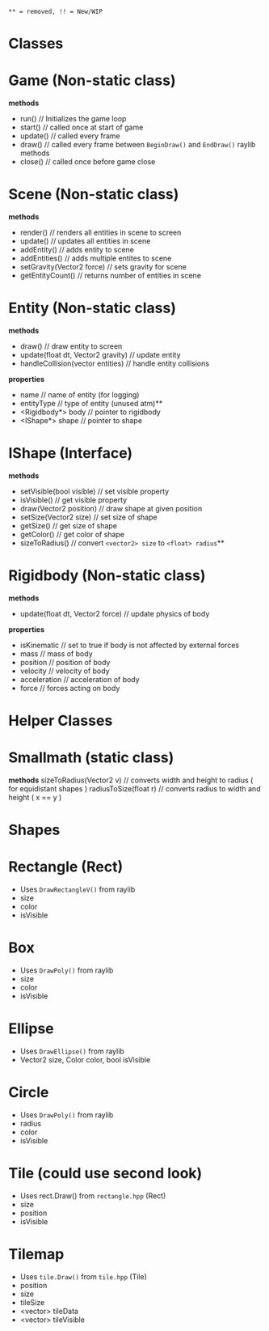 `** = removed, !! = New/WIP`

# __Classes__

  # Game (Non-static class)

  __methods__
  - <void> run()      // Initializes the game loop
  - <void> start()    // called once at start of game
  - <void> update()   // called every frame
  - <void> draw()     // called every frame between `BeginDraw()` and `EndDraw()` raylib methods
  - <void> close()    // called once before game close
  # Scene (Non-static class)

  __methods__
  - <void> render()                   // renders all entities in scene to screen
  - <void> update()                   // updates all entities in scene
  - <void> addEntity()                // adds entity to scene
  - <void> addEntities()              // adds multiple entites to scene
  - <void> setGravity(Vector2 force)  // sets gravity for scene
  - <int> getEntityCount()            // returns number of entities in scene
  # Entity (Non-static class)
  __methods__
  - <void> draw()                                   // draw entity to screen
  - <void> update(float dt, Vector2 gravity)        // update entity
  - <void> handleCollision(vector<Entity> entities) // handle entity collisions

  __properties__
  - <string> name             // name of entity (for logging)
  - <EntityType> entityType   // type of entity (unused atm)**
  - <Rigidbody*> body         // pointer to rigidbody
  - <IShape*> shape           // pointer to shape
  # IShape (Interface)
  
  __methods__
  - <void> setVisible(bool visible) // set visible property
  - <bool> isVisible()              // get visible property
  - <void> draw(Vector2 position)   // draw shape at given position
  - <void> setSize(Vector2 size)    // set size of shape
  - <Vector2> getSize()             // get size of shape
  - <Color> getColor()              // get color of shape
  - <float> sizeToRadius()          // convert `<vector2> size` to `<float> radius`**
  # Rigidbody (Non-static class)
  
  __methods__
  - <void> update(float dt, Vector2 force)  // update physics of body

  __properties__
  - <bool> isKinematic              // set to true if body is not affected by external forces
  - <float> mass                    // mass of body
  - <Vector2> position              // position of body
  - <Vector2> velocity              // velocity of body
  - <Vector2> acceleration          // acceleration of body
  - <Vector2> force                 // forces acting on body

# __Helper Classes__

  # Smallmath (static class)

  __methods__
  <float> sizeToRadius(Vector2 v) // converts width and height to radius ( for equidistant shapes )
  <Vector2> radiusToSize(float r) // converts radius to width and height ( x == y )

# __Shapes__

  # Rectangle (Rect)
  - Uses `DrawRectangleV()` from raylib
  - <Vector2> size
  - <Color> color
  - <bool> isVisible
  # Box
  - Uses `DrawPoly()` from raylib
  - <float> size
  - <Color> color
  - <bool> isVisible
  # Ellipse
  - Uses `DrawEllipse()` from raylib
  - Vector2 size, Color color, bool isVisible
  # Circle
  - Uses `DrawPoly()` from raylib
  - <float> radius
  - <Color> color
  - <bool> isVisible
  # Tile (could use second look)
  - Uses rect.Draw() from `rectangle.hpp` (Rect)
  - <float> size
  - <Vector2> position
  - <bool> isVisible
  # Tilemap
  - Uses `tile.Draw()` from `tile.hpp` (Tile)
  - <Vector2> position
  - <Vector2> size
  - <Vector2> tileSize
  - <vector<Tile>> tileData
  - <vector<bool>> tileVisible

